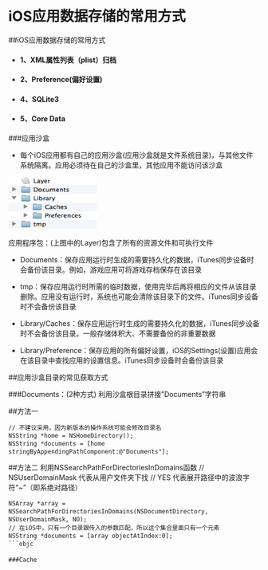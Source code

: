 # iOS应用数据存储的常用方式

##iOS应用数据存储的常用方式

 - #### 1、XML属性列表（plist）归档
 - #### 2、Preference(偏好设置)
 - #### 4、SQLite3 
 - #### 5、Core Data

###应用沙盒
- 每个iOS应用都有自己的应用沙盒(应用沙盒就是文件系统目录)，与其他文件系统隔离。应用必须待在自己的沙盒里，其他应用不能访问该沙盒


 ![](save.png)
 
应用程序包：(上图中的Layer)包含了所有的资源文件和可执行文件
- Documents：保存应用运行时生成的需要持久化的数据，iTunes同步设备时会备份该目录。例如，游戏应用可将游戏存档保存在该目录

- tmp：保存应用运行时所需的临时数据，使用完毕后再将相应的文件从该目录删除。应用没有运行时，系统也可能会清除该目录下的文件。iTunes同步设备时不会备份该目录

- Library/Caches：保存应用运行时生成的需要持久化的数据，iTunes同步设备时不会备份该目录。一般存储体积大、不需要备份的非重要数据

- Library/Preference：保存应用的所有偏好设置，iOS的Settings(设置)应用会在该目录中查找应用的设置信息。iTunes同步设备时会备份该目录

##应用沙盒目录的常见获取方式

###Documents：(2种方式)
利用沙盒根目录拼接”Documents”字符串

##方法一
```objc
// 不建议采用，因为新版本的操作系统可能会修改目录名
NSString *home = NSHomeDirectory();
NSString *documents = [home stringByAppendingPathComponent:@"Documents"];

```
##方法二
利用NSSearchPathForDirectoriesInDomains函数
// NSUserDomainMask 代表从用户文件夹下找
// YES 代表展开路径中的波浪字符“~”（即系绝对路径）
```objc
NSArray *array =  NSSearchPathForDirectoriesInDomains(NSDocumentDirectory, NSUserDomainMask, NO);
// 在iOS中，只有一个目录跟传入的参数匹配，所以这个集合里面只有一个元素
NSString *documents = [array objectAtIndex:0];
```objc

###Cache
